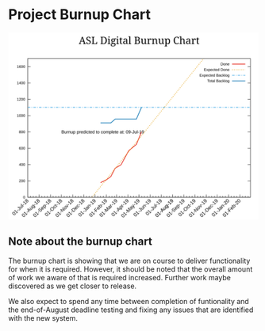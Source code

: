 # Project Burnup Chart
![Burnup Chart](graphs/burnup08052019.svg)

## Note about the burnup chart
The burnup chart is showing that we are on course to deliver functionality for when it is required. However, it should be noted that the overall amount of work we aware of that is required increased. Further work maybe discovered as we get closer to release.

We also expect to spend any time between completion of funtionality and the end-of-August deadline testing and fixing any issues that are identified with the new system.
